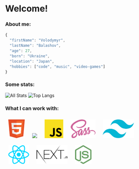 # Welcome!

### About me:

```javascript
{
  "firstName": "Volodymyr",
  "lastName": "Balashov",
  "age": 27,
  "born": "Ukraine",
  "location": "Japan",
  "hobbies": ["code", "music", "video-games"]
}
```

### Some stats:

![All Stats](https://github-readme-stats-axpwmfcg3.vercel.app/api?username=volod-web&bg_color=171717&title_color=DA0037&text_color=EDEDED&icon_color=444444&show_icons=true&include_all_commits=true&count_private=true&hide=contribs)
![Top Langs](https://github-readme-stats.vercel.app/api/top-langs/?username=volod-web&bg_color=171717&title_color=DA0037&text_color=EDEDED&icon_color=444444&layout=compact&card_width=445)

### What I can work with:

<div alight="left">
  <img src="./icons/html.svg" height="60" style="margin:10px"  />
  <img src="./icons/css.svg" height="60" style="margin:10px"  />
  <img src="./icons/js.svg" height="60" style="margin:10px"  />
  <img src="./icons/sass.svg" height="60" style="margin:10px"  />
  <img src="./icons/tailwind-css.svg" height="60" style="margin:10px"  />
  <img src="./icons/react-js.svg" height="60" style="margin:10px"   />
  <img src="./icons/nextjs.svg" height="60" style="margin:10px"  />
  <img src="./icons/node-js.svg" height="60" style="margin:10px"   />
</div>

